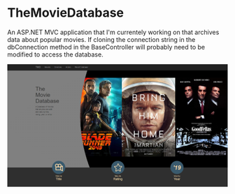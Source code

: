 # TheMovieDatabase

An ASP.NET MVC application that I'm currentely working on that archives data about popular movies.
If cloning the connection string in the dbConnection method in the BaseController will probably need to be modified to access the database.

![](Images/ScreenShot1.png)
